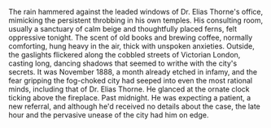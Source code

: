 The rain hammered against the leaded windows of Dr. Elias Thorne's office, mimicking the persistent throbbing in his own temples.  His consulting room, usually a sanctuary of calm beige and thoughtfully placed ferns, felt oppressive tonight.  The scent of old books and brewing coffee, normally comforting, hung heavy in the air, thick with unspoken anxieties.  Outside, the gaslights flickered along the cobbled streets of Victorian London, casting long, dancing shadows that seemed to writhe with the city's secrets.  It was November 1888, a month already etched in infamy, and the fear gripping the fog-choked city had seeped into even the most rational minds, including that of Dr. Elias Thorne.  He glanced at the ornate clock ticking above the fireplace.  Past midnight.  He was expecting a patient, a new referral, and although he'd received no details about the case, the late hour and the pervasive unease of the city had him on edge.
